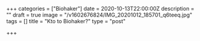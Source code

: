 +++
categories = ["Biohaker"]
date = 2020-10-13T22:00:00Z
description = ""
draft = true
image = "/v1602676824/IMG_20201012_185701_q6teeq.jpg"
tags = []
title = "Kto to Biohaker?"
type = "post"

+++

